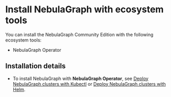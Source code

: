 # Install NebulaGraph with ecosystem tools

You can install the NebulaGraph Community Edition with the following ecosystem tools:

- NebulaGraph Operator

## Installation details

- To install NebulaGraph with **NebulaGraph Operator**, see [Deploy NebulaGraph clusters with Kubectl](../../nebula-operator/3.deploy-nebula-graph-cluster/3.1create-cluster-with-kubectl.md) or [Deploy NebulaGraph clusters with Helm](../../nebula-operator/3.deploy-nebula-graph-cluster/3.2create-cluster-with-helm.md).
